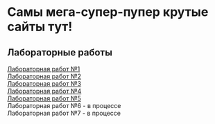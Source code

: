 # Самы мега-супер-пупер крутые сайты тут! #

## **Лабораторные работы** ##

[Лабораторная работ №1](labs/lab1-2)\
[Лабораторная работ №2](labs/lab1-2)\
[Лабораторная работ №3](labs/lab3)\
[Лабораторная работ №4](labs/lab4)\
[Лабораторная работ №5](labs/lab5)\
Лабораторная работ №6 - в процессе\
Лабораторная работ №7 - в процессе
